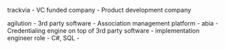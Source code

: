 trackvia
    - VC funded company
    - Product development company

agilution
    - 3rd party software
    - Association management platform
    - abia
    - Credentialing engine on top of 3rd party software
    - implementation engineer role
    - C#, SQL
    - 
